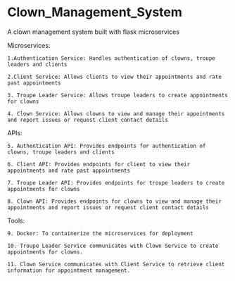 # Clown_Management_System
A clown management system built with flask microservices


Microservices:

	1.Authentication Service: Handles authentication of clowns, troupe leaders and clients

	2.Client Service: Allows clients to view their appointments and rate past appointments

	3. Troupe Leader Service: Allows troupe leaders to create appointments for clowns

	4. Clown Service: Allows clowns to view and manage their appointments and report issues or request client contact details


APIs:

	5. Authentication API: Provides endpoints for authentication of clowns, troupe leaders and clients
	
	6. Client API: Provides endpoints for client to view their appointments and rate past appointments
	
	7. Troupe Leader API: Provides endpoints for troupe leaders to create appointments for clowns
	
	8. Clown API: Provides endpoints for clowns to view and manage their appointments and report issues or request client contact details


Tools:

	9. Docker: To containerize the microservices for deployment

	10. Troupe Leader Service communicates with Clown Service to create appointments for clowns.

	11. Clown Service communicates with Client Service to retrieve client information for appointment management.
